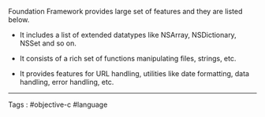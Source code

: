 Foundation Framework provides large set of features and they are listed below.

- It includes a list of extended datatypes like NSArray, NSDictionary, NSSet and so on.
    
- It consists of a rich set of functions manipulating files, strings, etc.
    
- It provides features for URL handling, utilities like date formatting, data handling, error handling, etc.

___

Tags : #objective-c  #language 